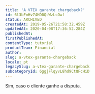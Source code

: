 ```yaml
---
title: 'A VTEX garante chargeback?'
id: 6l3bFmHv74HD0QcWzLsOwf
status: ARCHIVED
createdAt: 2019-05-26T21:58:32.459Z
updatedAt: 2020-04-08T17:36:52.284Z
publishedAt: 
firstPublishedAt: 
contentType: tutorial
productTeam: Financial
author: 
slug: a-vtex-garante-chargeback
locale: pt
legacySlug: a-vtex-garante-chargeback
subcategoryId: 6ggjFlqyvL8hd9CtQFcHiD
---
```


Sim, caso o cliente ganhe a disputa.
